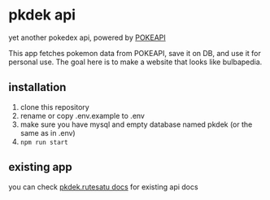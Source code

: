 # pkdek api
yet another pokedex api, powered by [POKEAPI](https://pokeapi.co/)

This app fetches pokemon data from POKEAPI, save it on DB, and use it for personal use. The goal here is to make a website that looks like bulbapedia.

## installation
1. clone this repository
2. rename or copy .env.example to .env
3. make sure you have mysql and empty database named pkdek (or the same as in .env)
4. ```npm run start```

## existing app
you can check [pkdek.rutesatu docs](https://pkdek.rutesatu.com/docs) for existing api docs